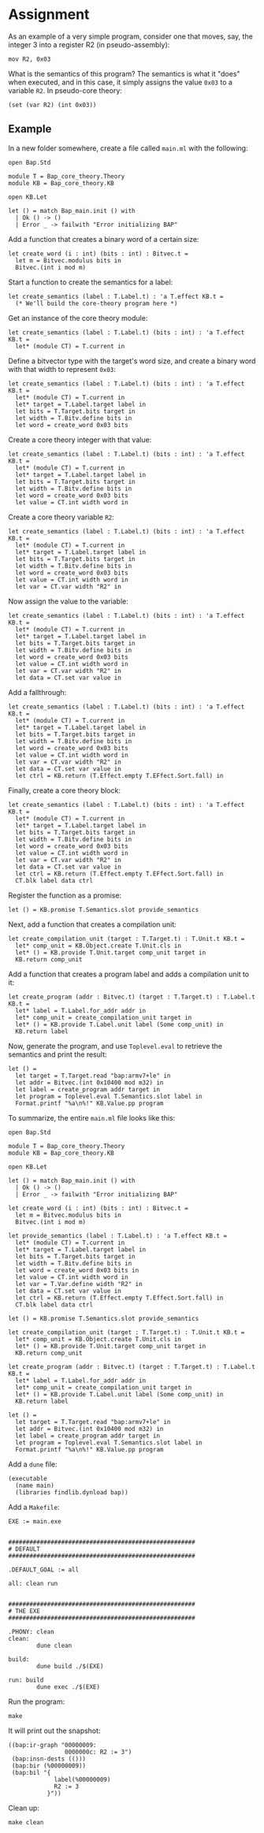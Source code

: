 # Assignment

As an example of a very simple program, consider one that moves, say, the integer 3 into a register R2 (in pseudo-assembly):

```
mov R2, 0x03
```

What is the semantics of this program? The semantics is what it "does" when executed, and in this case, it simply assigns the value `0x03` to a variable `R2`. In pseudo-core theory:

```
(set (var R2) (int 0x03))
```  


## Example

In a new folder somewhere, create a file called `main.ml` with the following:

```
open Bap.Std

module T = Bap_core_theory.Theory
module KB = Bap_core_theory.KB

open KB.Let

let () = match Bap_main.init () with
  | Ok () -> ()
  | Error _ -> failwith "Error initializing BAP"
```

Add a function that creates a binary word of a certain size:

```
let create_word (i : int) (bits : int) : Bitvec.t =
  let m = Bitvec.modulus bits in
  Bitvec.(int i mod m)
```

Start a function to create the semantics for a label:

```
let create_semantics (label : T.Label.t) : 'a T.effect KB.t =
  (* We'll build the core-theory program here *)
```

Get an instance of the core theory module:

```
let create_semantics (label : T.Label.t) (bits : int) : 'a T.effect KB.t =
  let* (module CT) = T.current in
```

Define a bitvector type with the target's word size, and create a binary word with that width to represent `0x03`:

```
let create_semantics (label : T.Label.t) (bits : int) : 'a T.effect KB.t =
  let* (module CT) = T.current in
  let* target = T.Label.target label in
  let bits = T.Target.bits target in
  let width = T.Bitv.define bits in
  let word = create_word 0x03 bits
```

Create a core theory integer with that value:

```
let create_semantics (label : T.Label.t) (bits : int) : 'a T.effect KB.t =
  let* (module CT) = T.current in
  let* target = T.Label.target label in
  let bits = T.Target.bits target in
  let width = T.Bitv.define bits in
  let word = create_word 0x03 bits
  let value = CT.int width word in
```

Create a core theory variable `R2`:

```
let create_semantics (label : T.Label.t) (bits : int) : 'a T.effect KB.t =
  let* (module CT) = T.current in
  let* target = T.Label.target label in
  let bits = T.Target.bits target in
  let width = T.Bitv.define bits in
  let word = create_word 0x03 bits
  let value = CT.int width word in
  let var = CT.var width "R2" in
```

Now assign the value to the variable:

```
let create_semantics (label : T.Label.t) (bits : int) : 'a T.effect KB.t =
  let* (module CT) = T.current in
  let* target = T.Label.target label in
  let bits = T.Target.bits target in
  let width = T.Bitv.define bits in
  let word = create_word 0x03 bits
  let value = CT.int width word in
  let var = CT.var width "R2" in
  let data = CT.set var value in
```

Add a fallthrough:

```
let create_semantics (label : T.Label.t) (bits : int) : 'a T.effect KB.t =
  let* (module CT) = T.current in
  let* target = T.Label.target label in
  let bits = T.Target.bits target in
  let width = T.Bitv.define bits in
  let word = create_word 0x03 bits
  let value = CT.int width word in
  let var = CT.var width "R2" in
  let data = CT.set var value in
  let ctrl = KB.return (T.Effect.empty T.EFfect.Sort.fall) in
```

Finally, create a core theory block:

```
let create_semantics (label : T.Label.t) (bits : int) : 'a T.effect KB.t =
  let* (module CT) = T.current in
  let* target = T.Label.target label in
  let bits = T.Target.bits target in
  let width = T.Bitv.define bits in
  let word = create_word 0x03 bits
  let value = CT.int width word in
  let var = CT.var width "R2" in
  let data = CT.set var value in
  let ctrl = KB.return (T.Effect.empty T.EFfect.Sort.fall) in
  CT.blk label data ctrl
```

Register the function as a promise:

```
let () = KB.promise T.Semantics.slot provide_semantics
```

Next, add a function that creates a compilation unit:

```
let create_compilation_unit (target : T.Target.t) : T.Unit.t KB.t =
  let* comp_unit = KB.Object.create T.Unit.cls in
  let* () = KB.provide T.Unit.target comp_unit target in
  KB.return comp_unit
```

Add a function that creates a program label and adds a compilation unit to it:

```
let create_program (addr : Bitvec.t) (target : T.Target.t) : T.Label.t KB.t =
  let* label = T.Label.for_addr addr in
  let* comp_unit = create_compilation_unit target in
  let* () = KB.provide T.Label.unit label (Some comp_unit) in
  KB.return label
```

Now, generate the program, and use `Toplevel.eval` to retrieve the semantics and print the result:

```
let () =
  let target = T.Target.read "bap:armv7+le" in
  let addr = Bitvec.(int 0x10400 mod m32) in
  let label = create_program addr target in
  let program = Toplevel.eval T.Semantics.slot label in
  Format.printf "%a\n%!" KB.Value.pp program
```

To summarize, the entire `main.ml` file looks like this:

```
open Bap.Std

module T = Bap_core_theory.Theory
module KB = Bap_core_theory.KB

open KB.Let

let () = match Bap_main.init () with
  | Ok () -> ()
  | Error _ -> failwith "Error initializing BAP"

let create_word (i : int) (bits : int) : Bitvec.t =
  let m = Bitvec.modulus bits in
  Bitvec.(int i mod m)

let provide_semantics (label : T.Label.t) : 'a T.effect KB.t =
  let* (module CT) = T.current in
  let* target = T.Label.target label in
  let bits = T.Target.bits target in
  let width = T.Bitv.define bits in
  let word = create_word 0x03 bits in
  let value = CT.int width word in
  let var = T.Var.define width "R2" in
  let data = CT.set var value in
  let ctrl = KB.return (T.Effect.empty T.Effect.Sort.fall) in
  CT.blk label data ctrl

let () = KB.promise T.Semantics.slot provide_semantics

let create_compilation_unit (target : T.Target.t) : T.Unit.t KB.t =
  let* comp_unit = KB.Object.create T.Unit.cls in
  let* () = KB.provide T.Unit.target comp_unit target in
  KB.return comp_unit

let create_program (addr : Bitvec.t) (target : T.Target.t) : T.Label.t KB.t =
  let* label = T.Label.for_addr addr in
  let* comp_unit = create_compilation_unit target in
  let* () = KB.provide T.Label.unit label (Some comp_unit) in
  KB.return label

let () =
  let target = T.Target.read "bap:armv7+le" in
  let addr = Bitvec.(int 0x10400 mod m32) in
  let label = create_program addr target in
  let program = Toplevel.eval T.Semantics.slot label in
  Format.printf "%a\n%!" KB.Value.pp program
```

Add a `dune` file:

```
(executable
  (name main)
  (libraries findlib.dynload bap))
```

Add a `Makefile`:

```
EXE := main.exe


#####################################################
# DEFAULT
#####################################################

.DEFAULT_GOAL := all

all: clean run


#####################################################
# THE EXE
#####################################################

.PHONY: clean
clean:
        dune clean

build:
        dune build ./$(EXE)

run: build
        dune exec ./$(EXE)
```

Run the program:

```
make
```

It will print out the snapshot:

```
((bap:ir-graph "00000009:
                0000000c: R2 := 3")
 (bap:insn-dests (()))
 (bap:bir (%00000009))
 (bap:bil "{
             label(%00000009)
             R2 := 3
           }"))
```

Clean up:

```
make clean
```
